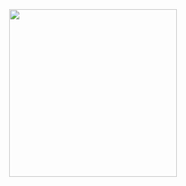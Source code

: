 <div align="center">
  <div id="header">
    <img autoplay="autoplay" src="https://i.imgur.com/U3Z6JIQ.gif"  width="300"/>
</div>


